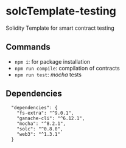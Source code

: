 # solcTemplate-testing
Solidity Template for smart contract testing

## Commands
 - `npm i`: for package installation
 - `npm run compile`: compilation of contracts
 - `npm run test`: *mocha* tests

## Dependencies
```
  "dependencies": {
    "fs-extra": "^9.0.1",
    "ganache-cli": "^6.12.1",
    "mocha": "^8.2.1",
    "solc": "^0.8.0",
    "web3": "^1.3.1"
  }
```
